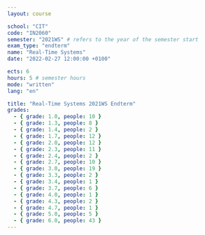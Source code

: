 ```yaml
---
layout: course

school: "CIT"
code: "IN2060"
semester: "2021WS" # refers to the year of the semester start
exam_type: "endterm"
name: "Real-Time Systems"
date: "2022-02-27 12:00:00 +0100"

ects: 6
hours: 5 # semester hours
mode: "written"
lang: "en"

title: "Real-Time Systems 2021WS Endterm"
grades:
  - { grade: 1.0, people: 10 }
  - { grade: 1.3, people: 8 }
  - { grade: 1.4, people: 2 }
  - { grade: 1.7, people: 12 }
  - { grade: 2.0, people: 12 }
  - { grade: 2.3, people: 11 }
  - { grade: 2.4, people: 2 }
  - { grade: 2.7, people: 10 }
  - { grade: 3.0, people: 19 }
  - { grade: 3.3, people: 2 }
  - { grade: 3.4, people: 1 }
  - { grade: 3.7, people: 6 }
  - { grade: 4.0, people: 1 }
  - { grade: 4.3, people: 2 }
  - { grade: 4.7, people: 1 }
  - { grade: 5.0, people: 5 }
  - { grade: 6.0, people: 43 }
---
```



